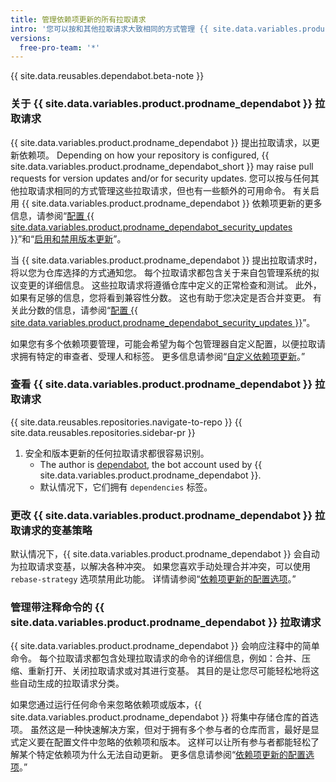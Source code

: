 ```yaml
---
title: 管理依赖项更新的所有拉取请求
intro: '您可以按和其他拉取请求大致相同的方式管理 {{ site.data.variables.product.prodname_dependabot }} 提出的拉取请求，但也有一些额外的选项。'
versions:
  free-pro-team: '*'
---
```


{{ site.data.reusables.dependabot.beta-note }}

### 关于 {{ site.data.variables.product.prodname_dependabot }} 拉取请求

{{ site.data.variables.product.prodname_dependabot }} 提出拉取请求，以更新依赖项。 Depending on how your repository is configured, {{ site.data.variables.product.prodname_dependabot_short }} may raise pull requests for version updates and/or for security updates. 您可以按与任何其他拉取请求相同的方式管理这些拉取请求，但也有一些额外的可用命令。 有关启用 {{ site.data.variables.product.prodname_dependabot }} 依赖项更新的更多信息，请参阅“[配置 {{ site.data.variables.product.prodname_dependabot_security_updates }}](/github/managing-security-vulnerabilities/configuring-github-dependabot-security-updates)”和“[启用和禁用版本更新](/github/administering-a-repository/enabling-and-disabling-version-updates)”。

当 {{ site.data.variables.product.prodname_dependabot }} 提出拉取请求时，将以您为仓库选择的方式通知您。 每个拉取请求都包含关于来自包管理系统的拟议变更的详细信息。 这些拉取请求将遵循仓库中定义的正常检查和测试。 此外，如果有足够的信息，您将看到兼容性分数。 这也有助于您决定是否合并变更。 有关此分数的信息，请参阅“[配置 {{ site.data.variables.product.prodname_dependabot_security_updates }}](/github/managing-security-vulnerabilities/configuring-github-dependabot-security-updates)”。

如果您有多个依赖项要管理，可能会希望为每个包管理器自定义配置，以便拉取请求拥有特定的审查者、受理人和标签。 更多信息请参阅“[自定义依赖项更新](/github/administering-a-repository/customizing-dependency-updates)。”

### 查看 {{ site.data.variables.product.prodname_dependabot }} 拉取请求

{{ site.data.reusables.repositories.navigate-to-repo }}
{{ site.data.reusables.repositories.sidebar-pr }}
1. 安全和版本更新的任何拉取请求都很容易识别。
    - The author is [dependabot](https://github.com/dependabot), the bot account used by {{ site.data.variables.product.prodname_dependabot }}.
    - 默认情况下，它们拥有 `dependencies` 标签。

### 更改 {{ site.data.variables.product.prodname_dependabot }} 拉取请求的变基策略

默认情况下，{{ site.data.variables.product.prodname_dependabot }} 会自动为拉取请求变基，以解决各种冲突。 如果您喜欢手动处理合并冲突，可以使用 `rebase-strategy` 选项禁用此功能。 详情请参阅“[依赖项更新的配置选项](/github/administering-a-repository/configuration-options-for-dependency-updates#rebase-strategy)。”

### 管理带注释命令的 {{ site.data.variables.product.prodname_dependabot }} 拉取请求

{{ site.data.variables.product.prodname_dependabot }} 会响应注释中的简单命令。 每个拉取请求都包含处理拉取请求的命令的详细信息，例如：合并、压缩、重新打开、关闭拉取请求或对其进行变基。 其目的是让您尽可能轻松地将这些自动生成的拉取请求分类。

如果您通过运行任何命令来忽略依赖项或版本，{{ site.data.variables.product.prodname_dependabot }} 将集中存储仓库的首选项。 虽然这是一种快速解决方案，但对于拥有多个参与者的仓库而言，最好是显式定义要在配置文件中忽略的依赖项和版本。 这样可以让所有参与者都能轻松了解某个特定依赖项为什么无法自动更新。 更多信息请参阅“[依赖项更新的配置选项](/github/administering-a-repository/configuration-options-for-dependency-updates#ignore)。”
